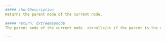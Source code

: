 ```yaml
---
##### shortDescription
Returns the parent node of the current node.

##### return: dxtreemapnode
The parent node of the current node. <i>null</i> if the parent is the root node.

---
```

